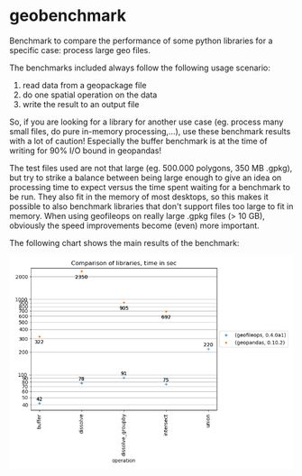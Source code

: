 # geobenchmark
Benchmark to compare the performance of some python libraries for a specific 
case: process large geo files. 

The benchmarks included always follow the following usage scenario: 
1) read data from a geopackage file
2) do one spatial operation on the data
3) write the result to an output file

So, if you are looking for a library for another use case (eg. process many 
small files, do pure in-memory processing,...), use these benchmark results 
with a lot of caution! 
Especially the buffer benchmark is at the time of writing for 90% I/O bound 
in geopandas!

The test files used are not that large (eg. 500.000 polygons, 350 MB .gpkg), 
but try to strike a balance between being large enough to give an idea on 
processing time to expect versus the time spent waiting for a benchmark to be 
run. They also fit in the memory of most desktops, so this makes it possible 
to also benchmark libraries that don't support files too large to fit in 
memory. When using geofileops on really large .gpkg files (> 10 GB), obviously 
the speed improvements become (even) more important. 

The following chart shows the main results of the benchmark:

![Geo benchmark](results/GeoBenchmark.png)
